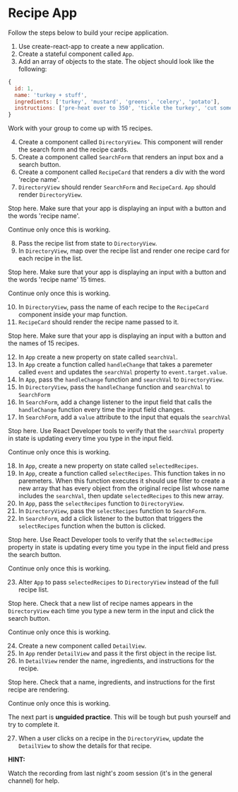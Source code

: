 # Recipe App

Follow the steps below to build your recipe application. 

1. Use create-react-app to create a new application. 
2. Create a stateful component called `App`. 
3. Add an array of objects to the state. The object should look like the following: 

```js
{
  id: 1,
  name: 'turkey + stuff',
  ingredients: ['turkey', 'mustard', 'greens', 'celery', 'potato'],
  instructions: ['pre-heat over to 350', 'tickle the turkey', 'cut some celery']
}
```

Work with your group to come up with 15 recipes. 

4. Create a component called `DirectoryView`. This component will render the search form and the recipe cards. 
5. Create a component called `SearchForm` that renders an input box and a search button. 
6. Create a component called `RecipeCard` that renders a div with the word 'recipe name'. 
7. `DirectoryView` should render `SearchForm` and `RecipeCard`. `App` should render `DirectoryView`. 

Stop here. Make sure that your app is displaying an input with a button and the words 'recipe name'. 

Continue only once this is working. 

8. Pass the recipe list from state to `DirectoryView`. 
9. In `DirectoryView`, map over the recipe list and render one recipe card for each recipe in the list. 

Stop here. Make sure that your app is displaying an input with a button and the words 'recipe name' 15 times. 

Continue only once this is working. 

10. In `DirectoryView`, pass the name of each recipe to the `RecipeCard` component inside your map function. 
11. `RecipeCard` should render the recipe name passed to it. 

Stop here. Make sure that your app is displaying an input with a button and the names of 15 recipes.

12. In `App` create a new property on state called `searchVal`.
13. In `App` create a function called `handleChange` that takes a paremeter called `event` and updates the `searchVal` property to `event.target.value`.
14. In `App`, pass the `handleChange` function and `searchVal`  to `DirectoryView`.
15. In `DirectoryView`, pass the `handleChange` function and `searchVal` to `SearchForm`
16. In `SearchForm`, add a change listener to the input field that calls the `handleChange` function every time the input field changes.
17. In `SearchForm`, add a `value` attribute to the input that equals the `searchVal`

Stop here. Use React Developer tools to verify that the `searchVal` property in state is updating every time you type in the input field. 

Continue only once this is working. 

18. In `App`, create a new property on state called `selectedRecipes`. 
19. In `App`, create a function called `selectRecipes`. This function takes in no paremeters. When this function executes it should use filter to create a new array that has every object from the original recipe list whose name includes the `searchVal`, then update `selectedRecipes` to this new array.
20. In `App`, pass the `selectRecipes` function to `DirectoryView`.
21. In `DirectoryView`, pass the `selectRecipes` function to `SearchForm`.
22. In `SearchForm`, add a click listener to the button that triggers the `selectRecipes` function when the button is clicked. 

Stop here. Use React Developer tools to verify that the `selectedRecipe` property in state is updating every time you type in the input field and press the search button. 

Continue only once this is working. 

23. Alter `App` to pass `selectedRecipes` to `DirectoryView` instead of the full recipe list. 

Stop here. Check that a new list of recipe names appears in the `DirectoryView` each time you type a new term in the input and click the search button. 

Continue only once this is working.

24. Create a new component called `DetailView`. 
25. In `App` render `DetailView` and pass it the first object in the recipe list. 
26. In `DetailView` render the name, ingredients, and instructions for the recipe. 

Stop here. Check that a name, ingredients, and instructions for the first recipe are rendering.  

Continue only once this is working.

The next part is **unguided practice**. This will be tough but push yourself and try to complete it. 

27. When a user clicks on a recipe in the `DirectoryView`, update the `DetailView` to show the details for that recipe. 

**HINT:**

Watch the recording from last night's zoom session (it's in the general channel) for help. 